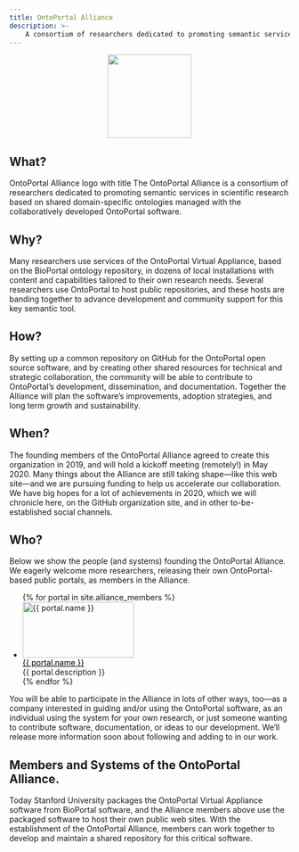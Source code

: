 ```yaml
---
title: OntoPortal Alliance
description: >-
	A consortium of researchers dedicated to promoting semantic services in scientific research .
---
```

<div style="text-align: center; margin: 5px"> 
	<img src="{{ site.baseurl }}/images/alliance_logo.png" style="height: 150px; width: 150px">
</div>

## What?
OntoPortal Alliance logo with title
The OntoPortal Alliance is a consortium of researchers dedicated to promoting semantic services in scientific research based on shared domain-specific ontologies managed with the collaboratively developed OntoPortal software.

## Why?
Many researchers use services of the OntoPortal Virtual Appliance, based on the BioPortal ontology repository, in dozens of local installations with content and capabilities tailored to their own research needs. Several researchers use OntoPortal to host public repositories, and these hosts are banding together to advance development and community support for this key semantic tool.

## How?
By setting up a common repository on GitHub for the OntoPortal open source software, and by creating other shared resources for technical and strategic collaboration, the community will be able to contribute to OntoPortal’s development, dissemination, and documentation. Together the Alliance will plan the software’s improvements, adoption strategies, and long term growth and sustainability.
## When?
The founding members of the OntoPortal Alliance agreed to create this organization in 2019, and will hold a kickoff meeting (remotely!) in May 2020. Many things about the Alliance are still taking shape—like this web site—and we are pursuing funding to help us accelerate our collaboration. We have big hopes for a lot of achievements in 2020, which we will chronicle here, on the GitHub organization site, and in other to-be-established social channels.

## Who?
Below we show the people (and systems) founding the OntoPortal Alliance. We eagerly welcome more researchers, releasing their own OntoPortal-based public portals, as members in the Alliance.
<section>
		<div class="container flex" style="flex-direction: column; justify-content: center"  >
			<ul class="staff">
				{% for portal in site.alliance_members %}
				<li>
					<div style="height: 100px" class="square-image"><img src="{% include relative-src.html src=portal.logo %}" alt="{{ portal.name }}" style="object-fit: fill; width: 200px;; height: 100px"/></div>
					<div class="name"><a target="_blank" href="{{ portal.link }}" style="color: black">{{ portal.name }}</a></div>
					<div class="position">{{ portal.description }}</div>
				</li>
				{% endfor %}
			</ul>
		</div>
</section>

You will be able to participate in the Alliance in lots of other ways, too—as a company interested in guiding and/or using the OntoPortal software, as an individual using the system for your own research, or just someone wanting to contribute software, documentation, or ideas to our development. We’ll release more information soon about following and adding to in our work.



<div style="justify-content: center">
<h2>Members and Systems of the OntoPortal Alliance. </h2>
<p>
	Today Stanford University packages the OntoPortal Virtual Appliance software from BioPortal software, and the Alliance members above use the packaged software to host their own public web sites. With the establishment of the OntoPortal Alliance, members can work together to develop and maintain a shared repository for this critical software.
</p>
</div>